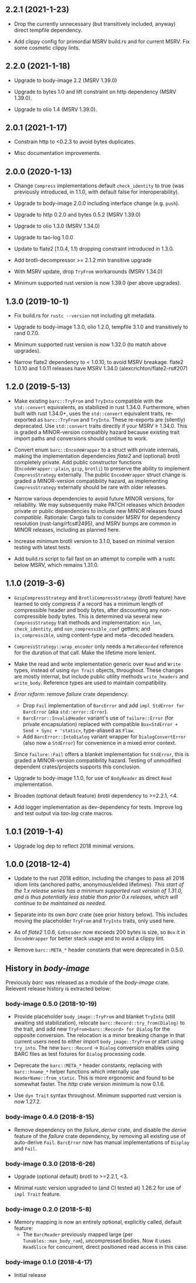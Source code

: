 ## 2.2.1 (2021-1-23)
* Drop the currently unnecessary (but transitively included, anyway) direct
  tempfile dependency.

* Add clippy config for primordial MSRV build.rs and for current MSRV. Fix some
  cosmetic clippy lints.

## 2.2.0 (2021-1-18)
* Upgrade to body-image 2.2 (MSRV 1.39.0)

* Upgrade to bytes 1.0 and lift constraint on http dependency (MSRV 1.39.0).

* Upgrade to olio 1.4 (MSRV 1.39.0).

## 2.0.1 (2021-1-17)
* Constrain http to <0.2.3 to avoid bytes duplicates.

* Misc documentation improvements.

## 2.0.0 (2020-1-13)
* Change `Compress` implementations default `check_identity` to true (was
  previously introduced, in 1.1.0, with default false for interoperability).

* Upgrade to body-image 2.0.0 including interface change (e.g. `push`).

* Upgrade to http 0.2.0 and bytes 0.5.2 (MSRV 1.39.0)

* Upgrade to olio 1.3.0 (MSRV 1.34.0)

* Upgrade to tao-log 1.0.0

* Update to flate2 [1.0.4, 1.1) dropping constraint introduced in 1.3.0.

* Add brotli-decompressor >= 2.1.2 min transitive upgrade

* With MSRV update, drop `TryFrom` workarounds (MSRV 1.34.0)

* Minimum supported rust version is now 1.39.0 (per above upgrades).

## 1.3.0 (2019-10-1)
* Fix build.rs for `rustc --version` not including git metadata.

* Upgrade to body-image 1.3.0, olio 1.2.0, tempfile 3.1.0 and transitively to
  rand 0.7.0.

* Minimum supported rust version is now 1.32.0 (to match above upgrades).

* Narrow flate2 dependency to < 1.0.10, to avoid MSRV breakage. flate2
  1.0.10 and 1.0.11 releases have MSRV 1.34.0 (alexcrichton/flate2-rs#207)

## 1.2.0 (2019-5-13)
* Make existing `barc::TryFrom` and `TryInto` compatible with the
  `std::convert` equivalents, as stabilized in rust 1.34.0. Furthermore, when
  built with rust 1.34.0+, uses the `std::convert` equivalent traits,
  re-exported as `barc::TryFrom` and `TryInto`.  These re-exports are
  (silently) deprecated. Use `std::convert` traits directly if your MSRV ≥
  1.34.0. This is graded a MINOR-version compatibly hazard because existing
  trait import paths and conversions should continue to work.

* Convert enum `barc::EncodeWrapper` to a struct with private internals, making
  the implementation dependencies _flate2_ and (optional) _brotli_ completely
  private. Add public constructor functions (`EncodeWrapper::plain`, `gzip`,
  `brotli`) to preserve the ability to implement `CompressStrategy`
  externally. The public `EncodeWrapper` struct change is graded a
  MINOR-version compatibility hazard, as implementing `CompressStrategy`
  externally should be rare with older releases.

* Narrow various dependencies to avoid future MINOR versions, for reliability.
  We may subsequently make PATCH releases which _broaden_ private or public
  dependencies to include new MINOR releases found _compatible_. Rationale:
  Cargo fails to consider MSRV for dependency resolution (rust-lang/rfcs#2495),
  and MSRV bumps are common in MINOR releases, including as planned here.

* Increase minimum brotli version to 3.1.0, based on minimal version testing
  with latest tests.

* Add build.rs script to fail fast on an attempt to compile with a rustc below
  MSRV, which remains 1.31.0.

## 1.1.0 (2019-3-6)
* `GzipCompressStrategy` and `BrotliCompressStrategy` (_brotli_ feature) have
  learned to only compress if a record has a minimum length of compressible
  header and body bytes, after discounting any non-compressible body
  bytes. This is determined via several new `CompressStrategy` trait methods
  and implementation: `min_len`, `check_identity`, and `non_compressible_coef`
  getters; and `is_compressible`, using content-type and meta -decoded headers.

* `CompressStrategy::wrap_encoder` only needs a `MetaRecorded` reference for
  the duration of that call. Make the lifetime more lenient.

* Make the read and write implementation generic over `Read` and `Write` types,
  instead of using `dyn Trait` objects, throughout. These changes are mostly
  internal, but include public utility methods `write_headers` and
  `write_body`. Reference types are used to maintain compatibility.

* _Error reform_: remove _failure_ crate dependency:
  * Drop `Fail` implementation of `BarcError` and add `impl StdError for
    BarcError` (aka `std::error::Error`).
  * `BarcError::InvalidHeader` variant's use of `failure::Error`
    (for private encapsulation) replaced with compatible
    `Box<StdError + Send + Sync + 'static>`, type-aliased as `Flaw`.
  * Add `BarcError::IntoDialog` variant wrapper for `DialogConvertError` (also
    now a `StdError`) for convenience in a mixed error context.

  Since `failure::Fail` offers a blanket implementation for `StdError`, this is
  graded a MINOR-version compatibility hazard. Testing of unmodified dependent
  crates/projects supports this conclusion.

* Upgrade to body-image 1.1.0, for use of `BodyReader` as direct `Read`
  implementation.

* Broaden (optional default feature) _brotli_ dependency to >=2.2.1, <4.

* Add logger implementation as dev-dependency for tests. Improve log and test
  output via _tao-log_ crate macros.

## 1.0.1 (2019-1-4)
* Upgrade log dep to reflect 2018 minimal versions.

## 1.0.0 (2018-12-4)
* Update to the rust 2018 edition, including the changes to pass all 2018 idiom
  lints (anchored paths, anonymous/elided lifetimes).  _This start of the 1.x
  release series has a minimum supported rust version of 1.31.0, and is thus
  potentially less stable than prior 0.x releases, which will continue to be
  maintained as needed._

* Separate into its own *barc* crate (see prior history below). This includes
  moving the placeholder `TryFrom` and `TryInto` traits, only used here.

* As of *flate2* 1.0.6, `GzEncoder` now exceeds 200 bytes is size, so `Box` it in
  `EncodeWrapper` for better stack usage and to avoid a clippy lint.

* Remove `barc::META_*` header constants that were deprecated in 0.5.0.

## History in *body-image*

Previously *barc* was released as a module of the *body-image* crate. Relevent
release history is extracted below:

### body-image 0.5.0 (2018-10-19)
* Provide placeholder `body_image::TryFrom` and blanket `TryInto` (still
  awaiting std stabilization), relocate `barc::Record::try_from(Dialog)` to the
  trait, and add new `TryFrom<barc::Record> for Dialog` for the opposite
  conversion. The relocation is a minor breaking change in that current users
  need to either import `body_image::TryFrom` or start using `try_into`. The
  new `barc::Record` → `Dialog` conversion enables using BARC files as test
  fixtures for `Dialog` processing code.

* Deprecate the `barc::META_*` header constants, replacing with `barc::hname_*`
  helper functions which internally use `HeaderName::from_static`. This is more
  ergonomic and found to be somewhat faster. The *http* crate version minimum
  is now 0.1.6.

* Use `dyn Trait` syntax throughout. Minimum supported rust version is now
  1.27.2.

### body-image 0.4.0 (2018-8-15)
* Remove dependency on the *failure_derive* crate, and disable the _derive_
  feature of the *failure* crate dependency, by removing all existing use of
  auto-derive `Fail`.  `BarcError` now has manual implementations of `Display`
  and `Fail`.

### body-image 0.3.0 (2018-6-26)
* Upgrade (optional default) _brotli_ to >=2.2.1, <3.

* Minimal rustc version upgraded to (and CI tested at) 1.26.2 for use
  of `impl Trait` feature.

### body-image 0.2.0 (2018-5-8)
* Memory mapping is now an entirely optional, explicitly called, default
  feature:
  * The `BarcReader` previously mapped large (per `Tunables::max_body_ram`),
    uncompressed bodies. Now it uses `ReadSlice` for concurrent, direct
    positioned read access in this case.

### body-image 0.1.0 (2018-4-17)
* Initial release

